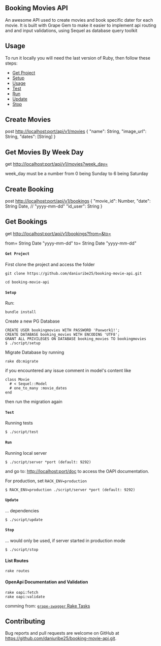 ## Booking Movies API

An awesome API used to create movies and book specific dater for each movie.
It is built with Grape Gem to make it easier to implement api routing and and input validations, using Sequel as database query toolkit

## Usage

To run it locally you will need the last version of Ruby, then follow these steps:

- [Get Project](#get)
- [Setup](#setup)
- [Usage](#usage)
- [Test](#test)
- [Run](#run)
- [Update](#update)
- [Stop](#stop)

## Create Movies

post [http://localhost:port/api/v1/movies](http://localhost:9292/doc)
{
  "name": String,
  "image_url": String,
  "dates": [String]
}

## Get Movies By Week Day

get [http://localhost:port/api/v1/movies?week_day=](http://localhost:9292/api/v1/movies?week_day=)

week_day must be a number from 0 being Sunday to 6 being Saturday

## Create Booking

post [http://localhost:port/api/v1/bookings](http://localhost:9292/api/v1/bookings)
{
  "movie_id": Number,
  "date": String Date, // "yyyy-mm-dd"
  "id_user": String
}

## Get Bookings

get [http://localhost:port/api/v1/bookings?from=&to=](http://localhost:9292/api/v1/bookings?from=&to=)

from= String Date "yyyy-mm-dd"
to= String Date "yyyy-mm-dd"

#### `Get Project`

First clone the project and access the folder
```
git clone https://github.com/daniuribe25/booking-movie-api.git

cd booking-movie-api
```

#### `Setup`

Run:
```
bundle install
```

Create a new PG Database 
```
CREATE USER bookingmovies WITH PASSWORD 'Paxwork1!';
CREATE DATABASE booking_movies WITH ENCODING 'UTF8';
GRANT ALL PRIVILEGES ON DATABASE booking_movies TO bookingmovies
$ ./script/setup
```

Migrate Database by running
```
rake db:migrate
```
if you encountered any issue comment in model's content like
```
class Movie
  # < Sequel::Model
  # one_to_many :movie_dates
end
```
then run the migration again

#### `Test`

Running tests
```
$ ./script/test
```

#### `Run`

Running local server
```
$ ./script/server *port (default: 9292)
```
and go to: [http://localhost:port/doc](http://localhost:9292/doc)
to access the OAPI documentation.

For production, set `RACK_ENV=production`
```
$ RACK_ENV=production ./script/server *port (default: 9292)
```

#### `Update`

… dependencies
```
$ ./script/update
```

#### `Stop`

… would only be used, if server started in production mode
```
$ ./script/stop
```

#### List Routes

```
rake routes
```

#### OpenApi Documentation and Validation

```
rake oapi:fetch
rake oapi:validate
```
comming from: [`grape-swagger` Rake Tasks](https://github.com/ruby-grape/grape-swagger#rake-tasks)

## Contributing

Bug reports and pull requests are welcome on GitHub at https://github.com/daniuribe25/booking-movie-api.git.